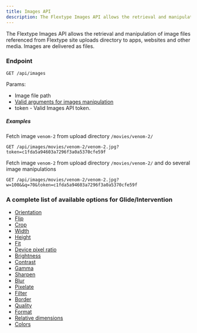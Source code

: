 ```yaml
---
title: Images API
description: The Flextype Images API allows the retrieval and manipulation of image files referenced from uploads.
---
```


The Flextype Images API allows the retrieval and manipulation of image files referenced from Flextype site uploads directory to apps, websites and other media. Images are delivered as files.

### Endpoint

```plaintext
GET /api/images
```

Params:
- Image file path
- [Valid arguments for images manipulation](#displaying-images-in-the-template-glide-options)
- token - Valid Images API token.

##### Examples

Fetch image `venom-2` from upload directory `/movies/venom-2/`

```plaintext
GET /api/images/movies/venom-2/venom-2.jpg?token=c1fda5a94603a7296f3a0a5370cfe59f
```

Fetch image `venom-2` from upload directory `/movies/venom-2/` and do several image manipulations

```plaintext
GET /api/images/movies/venom-2/venom-2.jpg?w=100&&q=70&token=c1fda5a94603a7296f3a0a5370cfe59f
```

### <a name="displaying-images-in-the-template-glide-options"></a> A complete list of available options for Glide/Intervention
* [Orientation](./images/glide/orientation)
* [Flip](./images/glide/flip)
* [Crop](./images/glide/crop)
* [Width](./images/glide/width)
* [Height](./images/glide/height)
* [Fit](./images/glide/fit)
* [Device pixel ratio](./images/glide/device-pixel-ratio)
* [Brightness](./images/glide/brightness)
* [Contrast](./images/glide/contrast)
* [Gamma](./images/glide/gamma)
* [Sharpen](./images/glide/sharpen)
* [Blur](./images/glide/blur)
* [Pixelate](./images/glide/pixelate)
* [Filter](./images/glide/filter)
* [Border](./images/images/glide/border)
* [Quality](./images/glide/quality)
* [Format](./images/glide/format)
* [Relative dimensions](./images/glide/relative-dimensions)
* [Colors](./images/glide/colors)
